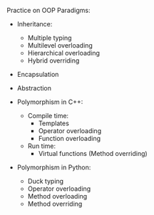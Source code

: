 Practice on OOP Paradigms:

* Inheritance:
    * Multiple typing
    * Multilevel overloading
    * Hierarchical overloading
    * Hybrid overriding

* Encapsulation
* Abstraction

* Polymorphism in C++:
    * Compile time:
        * Templates
        * Operator overloading
        * Function overloading
    * Run time:
        * Virtual functions (Method overriding)
 
* Polymorphism in Python:
    * Duck typing
    * Operator overloading
    * Method overloading
    * Method overriding
   

